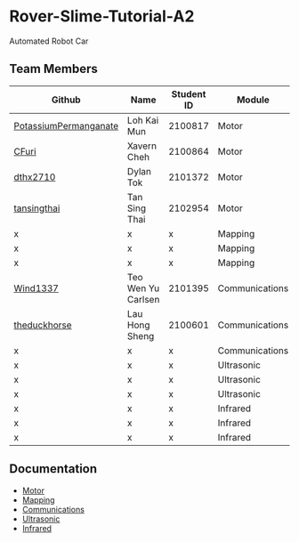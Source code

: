 # Rover-Slime-Tutorial-A2

Automated Robot Car

## Team Members

Github | Name | Student ID | Module
--- | --- | --- | ---
[PotassiumPermanganate](https://github.com/potassiumpermanganate) | Loh Kai Mun | 2100817 | Motor
[CFuri](https://github.com/CFuri) | Xavern Cheh | 2100864 | Motor
[dthx2710](https://github.com/dthx2710) | Dylan Tok | 2101372 | Motor
[tansingthai](https://github.com/singthaitan) | Tan Sing Thai | 2102954 | Motor
x | x | x | Mapping
x | x | x | Mapping
x | x | x | Mapping
[Wind1337](https://github.com/Wind1337) | Teo Wen Yu Carlsen | 2101395 | Communications
[theduckhorse](https://github.com/theduckhorse) | Lau Hong Sheng | 2100601 | Communications
x | x | x | Communications
x | x | x | Ultrasonic
x | x | x | Ultrasonic
x | x | x | Ultrasonic
x | x | x | Infrared
x | x | x | Infrared
x | x | x | Infrared

## Documentation
- [Motor](./PWM&#32;and&#32;PID/README.md)
- [Mapping]()
- [Communications]()
- [Ultrasonic]()
- [Infrared]()
